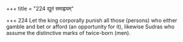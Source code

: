 +++
title = "224 द्यूतं समाह्वयम्"

+++
224	Let the king corporally punish all those (persons) who either gamble and bet or afford (an opportunity for it), likewise Sudras who assume the distinctive marks of twice-born (men).